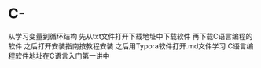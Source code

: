 # C-
从学习变量到循环结构
先从txt文件打开下载地址中下载软件
再下载C语言编程的软件
之后打开安装指南按教程安装
之后用Typora软件打开.md文件学习
C语言编程软件地址在C语言入门第一讲中
